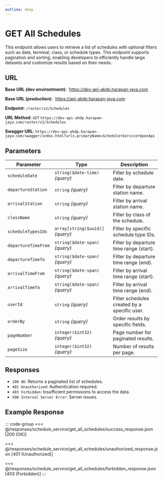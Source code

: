 ```yaml
---
outline: deep
---
```


# GET All Schedules

This endpoint allows users to retrieve a list of schedules with optional filters such as date, terminal, class, or schedule types. This endpoint supports pagination and sorting, enabling developers to efficiently handle large datasets and customize results based on their needs.

## URL

**Base URL (dev environtment)**: `https://dev-api-akdp.harapan-jaya.com

**Base URL (production)**: `https://api-akdp.harapan-jaya.com

**Endpoint**: `/roster/v2/Schedules`

**URL Method**: `GET` `https://dev-api-akdp.harapan-jaya.com/roster/v2/Schedules`

**Swagger URL**: `https://dev-api-akdp.harapan-jaya.com/swagger/index.html?urls.primaryName=Schedule+Service+OpenApi`

## Parameters

| **Parameter**         | **Type**                          | **Description**                                 |
|-----------------------|-----------------------------------|-------------------------------------------------|
| `scheduleDate`        | `string($date-time)` _(query)_    | Filter by schedule date.                        |
| `departureStation`    | `string` _(query)_                | Filter by departure station name.               |
| `arrivalStation`      | `string` _(query)_                | Filter by arrival station name.                 |
| `className`           | `string` _(query)_                | Filter by class of the schedule.                |
| `scheduleTypesIds`    | `array[string($uuid)]` _(query)_  | Filter by specific schedule type IDs.           |
| `departureTimeFrom`   | `string($date-span)` _(query)_    | Filter by departure time range (start).         |
| `departureTimeTo`     | `string($date-span)` _(query)_    | Filter by departure time range (end).           |
| `arrivalTimeFrom`     | `string($date-span)` _(query)_    | Filter by arrival time range (start).           |
| `arrivalTimeTo`       | `string($date-span)` _(query)_    | Filter by arrival time range (end).             |
| `userId`              | `string` _(query)_                | Filter schedules created by a specific user.    |
| `orderBy`             | `string` _(query)_                | Order results by specific fields.               |
| `pageNumber`          | `integer($int32)` _(query)_       | Page number for paginated results.              |
| `pageSize`            | `integer($int32)` _(query)_       | Number of results per page.                     |

## Responses

- `200 OK`: Returns a paginated list of schedules.
- `401 Unauthorized`: Authentication required.
- `403 Forbidden`: Insufficient permissions to access the data.
- `500 Internal Server Error`: Server issues.

## Example Response

::: code-group
<<< @/responses/schedule_service/get_all_schedules/success_response.json [200 (OK)]

<<< @/responses/schedule_service/get_all_schedules/unauthorized_response.json [401 (Unauthorized)]

<<< @/responses/schedule_service/get_all_schedules/forbidden_response.json [403 (Forbidden)]
:::
